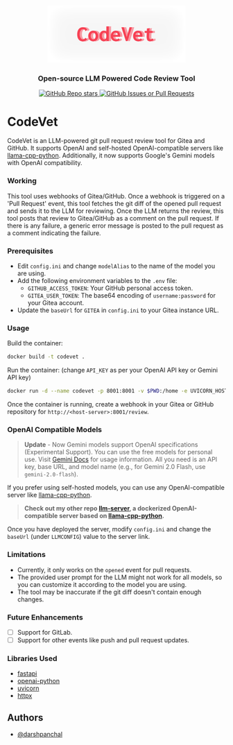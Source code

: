 <p align="center">
  <a href="/">
    <img src="assets/codevet-bg.png" width="318px" alt="CodeVet logo" />
</a>
<h3 align="center">Open-source LLM Powered Code Review Tool</h3>
<p align="center">
  <a href="/">
    <img alt="GitHub Repo stars" src="https://img.shields.io/github/stars/darshpanchal/codevet">
  </a>
  <a href="/">
    <img alt="GitHub Issues or Pull Requests" src="https://img.shields.io/github/issues/darshpanchal/codevet">
  </a>
</p>

# CodeVet

CodeVet is an LLM-powered git pull request review tool for Gitea and GitHub. It supports OpenAI and self-hosted OpenAI-compatible servers like [llama-cpp-python](https://github.com/abetlen/llama-cpp-python). Additionally, it now supports Google's Gemini models with OpenAI compatibility.

### Working

This tool uses webhooks of Gitea/GitHub. Once a webhook is triggered on a 'Pull Request' event, this tool fetches the git diff of the opened pull request and sends it to the LLM for reviewing. Once the LLM returns the review, this tool posts that review to Gitea/GitHub as a comment on the pull request. If there is any failure, a generic error message is posted to the pull request as a comment indicating the failure.

### Prerequisites

- Edit `config.ini` and change `modelAlias` to the name of the model you are using.
- Add the following environment variables to the `.env` file:
  - `GITHUB_ACCESS_TOKEN`: Your GitHub personal access token.
  - `GITEA_USER_TOKEN`: The base64 encoding of `username:password` for your Gitea account.
- Update the `baseUrl` for `GITEA` in `config.ini` to your Gitea instance URL.

### Usage

Build the container:
```bash
docker build -t codevet .
```
Run the container: (change `API_KEY` as per your OpenAI API key or Gemini API key)
```bash
docker run -d --name codevet -p 8001:8001 -v $PWD:/home -e UVICORN_HOST=0.0.0.0 -e API_KEY=sk-xxxx codevet
```

Once the container is running, create a webhook in your Gitea or GitHub repository for `http://<host-server>:8001/review`.

### OpenAI Compatible Models

> **Update** - Now Gemini models support OpenAI specifications (Experimental Support). You can use the free models for personal use. Visit [Gemini Docs](https://ai.google.dev/gemini-api/docs/openai) for usage information. All you need is an API key, base URL, and model name (e.g., for Gemini 2.0 Flash, use `gemini-2.0-flash`).

If you prefer using self-hosted models, you can use any OpenAI-compatible server like [llama-cpp-python](https://github.com/abetlen/llama-cpp-python).

> **Check out my other repo [llm-server](https://github.com/darshpanchal/llm-server), a dockerized OpenAI-compatible server based on [llama-cpp-python](https://github.com/abetlen/llama-cpp-python).**

Once you have deployed the server, modify `config.ini` and change the `baseUrl` (under `LLMCONFIG`) value to the server link.

### Limitations
- Currently, it only works on the `opened` event for pull requests.
- The provided user prompt for the LLM might not work for all models, so you can customize it according to the model you are using.
- The tool may be inaccurate if the git diff doesn't contain enough changes.

### Future Enhancements
- [ ] Support for GitLab.
- [ ] Support for other events like push and pull request updates.

### Libraries Used
- [fastapi](https://github.com/tiangolo/fastapi)
- [openai-python](https://github.com/openai/openai-python)
- [uvicorn](https://github.com/encode/uvicorn)
- [httpx](https://github.com/encode/httpx)

## Authors

- [@darshpanchal](https://www.github.com/darshpanchal)
